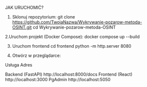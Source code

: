 JAK URUCHOMIĆ? 

1. Sklonuj repozytorium:
git clone https://github.com/TwojaNazwa/Wykrywanie-pozarow-metoda-OSINT.git
cd Wykrywanie-pozarow-metoda-OSINT

 2.Uruchom projekt (Docker Compose):
docker compose up --build

3. Uruchom frontend
cd frontend
python -m http.server 8080

4. Otwórz w przeglądarce:

Usługa			Adres

Backend (FastAPI)	http://localhost:8000/docs
Frontend (React)	http://localhost:3000
PgAdmin			http://localhost:5050
